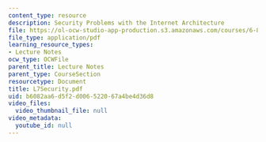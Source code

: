 ```yaml
---
content_type: resource
description: Security Problems with the Internet Architecture
file: https://ol-ocw-studio-app-production.s3.amazonaws.com/courses/6-829-computer-networks-fall-2002/b6082aa6d5f2d006522067a4be4d36d8_L7Security.pdf
file_type: application/pdf
learning_resource_types:
- Lecture Notes
ocw_type: OCWFile
parent_title: Lecture Notes
parent_type: CourseSection
resourcetype: Document
title: L7Security.pdf
uid: b6082aa6-d5f2-d006-5220-67a4be4d36d8
video_files:
  video_thumbnail_file: null
video_metadata:
  youtube_id: null
---
```

